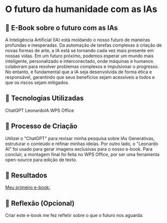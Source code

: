 # O futuro da humanidade com as IAs

## 📒 E-Book sobre o futuro com as IAs
A Inteligência Artificial (IA) está moldando o nosso futuro de maneiras profundas e inesperadas. Da automação de tarefas complexas à criação de novas formas de arte, a IA está se tornando cada vez mais presente em nossas vidas. Em um futuro próximo, podemos esperar um mundo mais inteligente, personalizado e interconectado, onde máquinas e humanos colaboram para resolver problemas complexos e impulsionar o progresso. No entanto, é fundamental que a IA seja desenvolvida de forma ética e responsável, garantindo que seus benefícios sejam acessíveis a todos e que os riscos sejam mitigados.

## 🤖 Tecnologias Utilizadas
ChatGPT
LeonardoIA
WPS Office

## 🧐 Processo de Criação
Utilizei o "ChatGPT" para revisar minha pesquisa sobre IAs Generativas, estruturar o conteúdo e refinar minhas ideias. Por outro lado, o "Leonardo AI" foi usado para gerar imagens exclusivas para o nosso e-book. Para concluir, a montagem final foi feita no WPS Office, por ser uma ferramenta open-source para edição de texto.

## 🚀 Resultados
[Meu primeiro e-book:](https://drive.google.com/file/d/1GiddORf814UbKz3CzJjIsmuJOhWdpYVV/view?usp=drive_link)

## 💭 Reflexão (Opcional)
Criar este e-book me fez refletir sobre o que o futuro nos aguarda.

